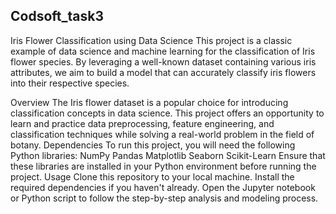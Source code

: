 ## Codsoft_task3

Iris Flower Classification using Data Science This project is a classic example of data science and machine learning for the classification of Iris flower species. By leveraging a well-known dataset containing various iris attributes, we aim to build a model that can accurately classify iris flowers into their respective species.

Overview
The Iris flower dataset is a popular choice for introducing classification concepts in data science. This project offers an opportunity to learn and practice data preprocessing, feature engineering, and classification techniques while solving a real-world problem in the field of botany. Dependencies
To run this project, you will need the following Python libraries: NumPy Pandas Matplotlib Seaborn Scikit-Learn Ensure that these libraries are installed in your Python environment before running the project.
Usage Clone this repository to your local machine. Install the required dependencies if you haven't already. Open the Jupyter notebook or Python script to follow the step-by-step analysis and modeling process.
